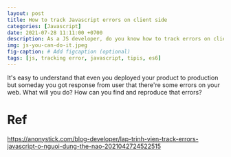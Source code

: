 ```yaml
---
layout: post
title: How to track Javascript errors on client side
categories: [Javascript]
date: 2021-07-28 11:11:00 +0700
description: As a JS developer, do you know how to track errors on client side? It's easy when you're developing but about production?
img: js-you-can-do-it.jpeg
fig-caption: # Add figcaption (optional)
tags: [js, tracking error, javascript, tipis, es6]
---
```


It's easy to understand that even you deployed your product to production but someday you got response from user that there're some errors on your web. What will you do? How can you find and reproduce that errors?

# Ref
https://anonystick.com/blog-developer/lap-trinh-vien-track-errors-javascript-o-nguoi-dung-the-nao-2021042724522515

